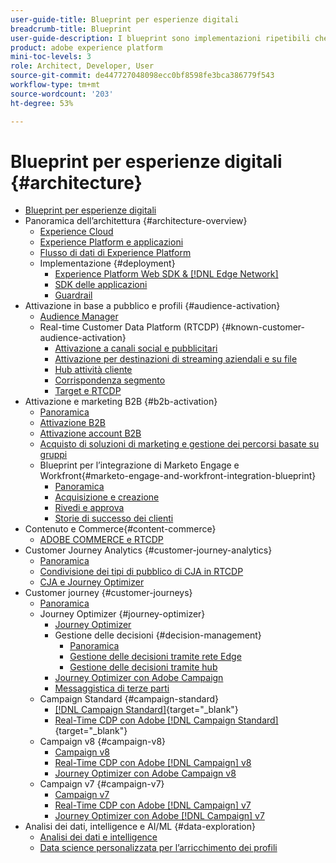 ```yaml
---
user-guide-title: Blueprint per esperienze digitali
breadcrumb-title: Blueprint
user-guide-description: I blueprint sono implementazioni ripetibili che permettono di risolvere problemi di business noti e contengono diagrammi di architettura, considerazioni tecniche e collegamenti alla documentazione pertinente.
product: adobe experience platform
mini-toc-levels: 3
role: Architect, Developer, User
source-git-commit: de447727048098ecc0bf8598fe3bca386779f543
workflow-type: tm+mt
source-wordcount: '203'
ht-degree: 53%

---
```



# Blueprint per esperienze digitali {#architecture}

+ [Blueprint per esperienze digitali](/help/blueprints/overview.md)
+ Panoramica dell’architettura {#architecture-overview}
   + [Experience Cloud](/help/blueprints/experience-platform/experience-cloud.md)
   + [Experience Platform e applicazioni](/help/blueprints/experience-platform/platform-applications.md)
   + [Flusso di dati di Experience Platform](/help/blueprints/experience-platform/platform-data-flow.md)
   + Implementazione {#deployment}
      + [Experience Platform Web SDK &amp; [!DNL Edge Network]](/help/blueprints/experience-platform/deployment/websdk.md)
      + [SDK delle applicazioni](/help/blueprints/experience-platform/deployment/appsdk.md)
      + [Guardrail](/help/blueprints/experience-platform/deployment/guardrails.md)
+ Attivazione in base a pubblico e profili {#audience-activation}
   + [Audience Manager](/help/blueprints/audience-activation/audience_manager.md)
   + Real-time Customer Data Platform (RTCDP) {#known-customer-audience-activation}
      + [Attivazione a canali social e pubblicitari](/help/blueprints/audience-activation/advertising-activation.md)
      + [Attivazione per destinazioni di streaming aziendali e su file](/help/blueprints/audience-activation/enterprise-destinations.md)
      + [Hub attività cliente](/help/blueprints/audience-activation/customer-activity.md)
      + [Corrispondenza segmento](/help/blueprints/audience-activation/segment-match.md)
      + [Target e RTCDP](/help/blueprints/audience-activation/rtcdp-target.md)
+ Attivazione e marketing B2B {#b2b-activation}
   + [Panoramica](/help/blueprints/b2b/overview.md)
   + [Attivazione B2B](/help/blueprints/b2b/b2bactivation.md)
   + [Attivazione account B2B](/help/blueprints/b2b/b2b-account-activation.md)
   + [Acquisto di soluzioni di marketing e gestione dei percorsi basate su gruppi](/help/blueprints/b2b/b2b-buying-group-journeys.md)
   + Blueprint per l’integrazione di Marketo Engage e Workfront{#marketo-engage-and-workfront-integration-blueprint}
      + [Panoramica](/help/blueprints/b2b/marketo-engage-and-workfront-integration-blueprint/overview.md)
      + [Acquisizione e creazione](/help/blueprints/b2b/marketo-engage-and-workfront-integration-blueprint/intake-and-create.md)
      + [Rivedi e approva](/help/blueprints/b2b/marketo-engage-and-workfront-integration-blueprint/review-and-approve-blueprint.md)
      + [Storie di successo dei clienti](/help/blueprints/b2b/marketo-engage-and-workfront-integration-blueprint/customer-success-stories.md)
+ Contenuto e Commerce{#content-commerce}
   + [ADOBE COMMERCE e RTCDP](/help/blueprints/content-commerce/commerce/commerce-rtcdp.md)
+ Customer Journey Analytics {#customer-journey-analytics}
   + [Panoramica](/help/blueprints/customer-journey-analytics/overview.md)
   + [Condivisione dei tipi di pubblico di CJA in RTCDP](/help/blueprints/customer-journey-analytics/cja-rtcdp.md)
   + [CJA e Journey Optimizer](/help/blueprints/customer-journey-analytics/cja-ajo.md)
+ Customer journey {#customer-journeys}
   + [Panoramica](/help/blueprints/customer-journeys/overview.md)
   + Journey Optimizer {#journey-optimizer}
      + [Journey Optimizer](/help/blueprints/customer-journeys/journey-optimizer.md)
      + Gestione delle decisioni {#decision-management}
         + [Panoramica](/help/blueprints/customer-journeys/decision_management/decision-management-overview.md)
         + [Gestione delle decisioni tramite rete Edge](/help/blueprints/customer-journeys/decision_management/decision-management-edge.md)
         + [Gestione delle decisioni tramite hub](/help/blueprints/customer-journeys/decision_management/decision-management-hub.md)
      + [Journey Optimizer con Adobe Campaign](/help/blueprints/customer-journeys/ajo-and-campaign.md)
      + [Messaggistica di terze parti](/help/blueprints/customer-journeys/3rd-party-messaging.md)
   + Campaign Standard {#campaign-standard}
      + [[!DNL Campaign Standard]](https://experienceleague.adobe.com/docs/campaign-standard.html?lang=it){target="_blank"}
      + [Real-Time CDP con Adobe [!DNL Campaign Standard]](https://experienceleague.adobe.com/docs/campaign-standard/using/integrating-with-adobe-cloud/adobe-experience-platform/aep-sources-destinations/get-started-sources-destinations.html?lang=it){target="_blank"}
   + Campaign v8 {#campaign-v8}
      + [Campaign v8](/help/blueprints/customer-journeys/campaign-v8.md)
      + [Real-Time CDP con Adobe [!DNL Campaign] v8](/help/blueprints/customer-journeys/rtcdp-and-campaign-v8.md)
      + [Journey Optimizer con Adobe Campaign v8](/help/blueprints/customer-journeys/ajo-and-campaign-v8.md)
   + Campaign v7 {#campaign-v7}
      + [Campaign v7](/help/blueprints/customer-journeys/campaign-v7.md)
      + [Real-Time CDP con Adobe [!DNL Campaign] v7](/help/blueprints/customer-journeys/rtcdp-and-campaign.md)
      + [Journey Optimizer con Adobe [!DNL Campaign] v7](/help/blueprints/customer-journeys/ajo-and-campaign-v7.md)
+ Analisi dei dati, intelligence e AI/ML {#data-exploration}
   + [Analisi dei dati e intelligence](/help/blueprints/data-insights/analysis.md)
   + [Data science personalizzata per l’arricchimento dei profili](/help/blueprints/data-insights/data-science.md)
